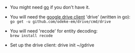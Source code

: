 - You might need [go](https://golang.org/doc/install?download=go1.10.darwin-amd64.tar.gz#uninstall) if you don't have it.

- You will need the [google drive client](https://github.com/odeke-em/drive) 'drive' (written in go):  
```go get -u github.com/odeke-em/drive/cmd/drive```

- You will need 'recode' for entity decoding:  
```brew install recode```

- Set up the drive client:
drive init ~/gdrive
